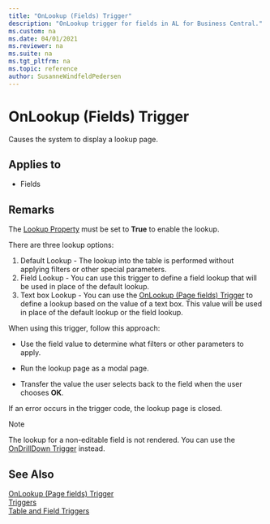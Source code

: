 ```yaml
---
title: "OnLookup (Fields) Trigger"
description: "OnLookup trigger for fields in AL for Business Central."
ms.custom: na
ms.date: 04/01/2021
ms.reviewer: na
ms.suite: na
ms.tgt_pltfrm: na
ms.topic: reference
author: SusanneWindfeldPedersen
---
```


# OnLookup (Fields) Trigger

Causes the system to display a lookup page.  

## Applies to

- Fields  

## Remarks  

The [Lookup Property](../properties/devenv-lookup-property.md) must be set to **True** to enable the lookup.

There are three lookup options:  

1. Default Lookup - The lookup into the table is performed without applying filters or other special parameters.  
2. Field Lookup - You can use this trigger to define a field lookup that will be used in place of the default lookup.  
3. Text box Lookup - You can use the [OnLookup \(Page fields\) Trigger](devenv-onlookup-page-fields-trigger.md) to define a lookup based on the value of a text box. This value will be used in place of the default lookup or the field lookup.  

When using this trigger, follow this approach:  

- Use the field value to determine what filters or other parameters to apply.  

- Run the lookup page as a modal page.  

- Transfer the value the user selects back to the field when the user chooses **OK**.  

 If an error occurs in the trigger code, the lookup page is closed.  

<!--NAV  
> [!NOTE]  
>  On non-editable fields in the [!INCLUDE[nav_windows](../includes/nav_windows_md.md)], the field gets its lookup action rendered as a hyperlink. In the [!INCLUDE[nav_web](../includes/nav_web_md.md)] the lookup for a non-editable field is not rendered. You can use the [OnDrillDown Trigger](devenv-OnDrillDown-Trigger.md) instead.  
-->
> [!NOTE]  
> The lookup for a non-editable field is not rendered. You can use the [OnDrillDown Trigger](devenv-ondrilldown-trigger.md) instead.

## See Also

[OnLookup (Page fields) Trigger](devenv-onlookup-page-fields-trigger.md)  
[Triggers](devenv-triggers.md)  
[Table and Field Triggers](devenv-table-and-field-triggers.md)  